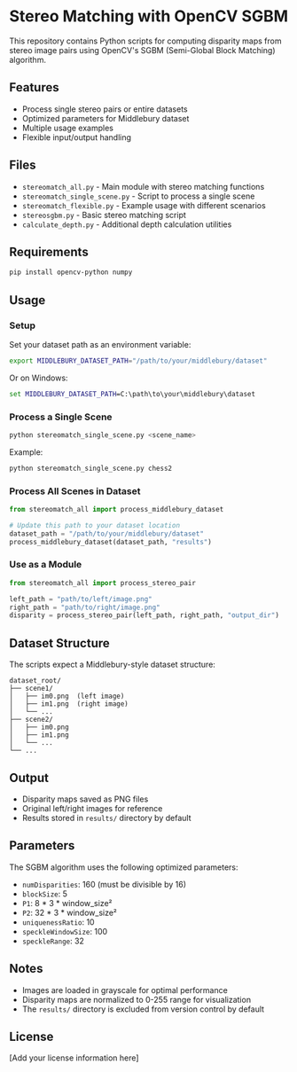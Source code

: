 # Stereo Matching with OpenCV SGBM

This repository contains Python scripts for computing disparity maps from stereo image pairs using OpenCV's SGBM (Semi-Global Block Matching) algorithm.

## Features

- Process single stereo pairs or entire datasets
- Optimized parameters for Middlebury dataset
- Multiple usage examples
- Flexible input/output handling

## Files

- `stereomatch_all.py` - Main module with stereo matching functions
- `stereomatch_single_scene.py` - Script to process a single scene
- `stereomatch_flexible.py` - Example usage with different scenarios
- `stereosgbm.py` - Basic stereo matching script
- `calculate_depth.py` - Additional depth calculation utilities

## Requirements

```bash
pip install opencv-python numpy
```

## Usage

### Setup

Set your dataset path as an environment variable:

```bash
export MIDDLEBURY_DATASET_PATH="/path/to/your/middlebury/dataset"
```

Or on Windows:
```cmd
set MIDDLEBURY_DATASET_PATH=C:\path\to\your\middlebury\dataset
```

### Process a Single Scene

```bash
python stereomatch_single_scene.py <scene_name>
```

Example:
```bash
python stereomatch_single_scene.py chess2
```

### Process All Scenes in Dataset

```python
from stereomatch_all import process_middlebury_dataset

# Update this path to your dataset location
dataset_path = "/path/to/your/middlebury/dataset"
process_middlebury_dataset(dataset_path, "results")
```

### Use as a Module

```python
from stereomatch_all import process_stereo_pair

left_path = "path/to/left/image.png"
right_path = "path/to/right/image.png"
disparity = process_stereo_pair(left_path, right_path, "output_dir")
```

## Dataset Structure

The scripts expect a Middlebury-style dataset structure:

```
dataset_root/
├── scene1/
│   ├── im0.png  (left image)
│   ├── im1.png  (right image)
│   └── ...
├── scene2/
│   ├── im0.png
│   ├── im1.png
│   └── ...
└── ...
```

## Output

- Disparity maps saved as PNG files
- Original left/right images for reference
- Results stored in `results/` directory by default

## Parameters

The SGBM algorithm uses the following optimized parameters:
- `numDisparities`: 160 (must be divisible by 16)
- `blockSize`: 5
- `P1`: 8 * 3 * window_size²
- `P2`: 32 * 3 * window_size²
- `uniquenessRatio`: 10
- `speckleWindowSize`: 100
- `speckleRange`: 32

## Notes

- Images are loaded in grayscale for optimal performance
- Disparity maps are normalized to 0-255 range for visualization
- The `results/` directory is excluded from version control by default

## License

[Add your license information here] 